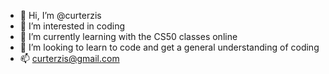 - 👋 Hi, I’m @curterzis
- 👀 I’m interested in coding
- 🌱 I’m currently learning with the CS50 classes online
- 💞️ I’m looking to learn to code and get a general understanding of coding
- 📫 curterzis@gmail.com

<!---
curterzis/curterzis is a ✨ special ✨ repository because its `README.md` (this file) appears on your GitHub profile.
You can click the Preview link to take a look at your changes.
--->
